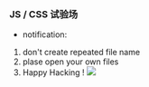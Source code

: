 ### JS / CSS 试验场
- notification: 
1. don't  create repeated file name
2. plase open your own files
3. Happy Hacking !
![](https://ss0.baidu.com/73x1bjeh1BF3odCf/it/u=2046130153,1426985417&fm=85&s=60C0FD145252B1905F28C1C30300A0A3)